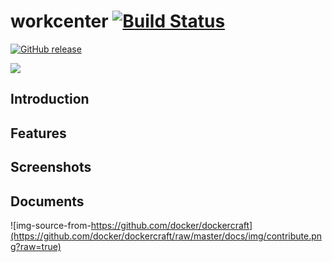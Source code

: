 # workcenter [![Build Status](https://travis-ci.org/mauersu/workcenter.svg?branch=master)](https://travis-ci.org/mauersu/workcenter)
[![GitHub release](https://img.shields.io/badge/release-download-orange.svg)](https://github.com/mauersu/workcenter/releases)

![](https://www.google.com/logos/2012/halloween-2012-hp.jpg)

## Introduction


## Features


## Screenshots


## Documents


![img-source-from-https://github.com/docker/dockercraft](https://github.com/docker/dockercraft/raw/master/docs/img/contribute.png?raw=true)